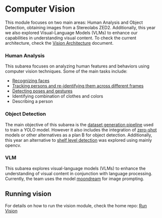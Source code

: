 # Computer Vision

This module focuses on two main areas: Human Analysis and Object Detection, obtaining images from a Stereolabs ZED2. Additionally, this year we also explored Visual-Language Models (VLMs) to enhance our capabilities in understanding visual content. To check the current architecture, check the [Vision Architecture](Architecture.md) document.

### Human Analysis
This subarea focuses on analyzing human features and behaviors using computer vision techniques. Some of the main tasks include:
- [Recognizing faces](Human%20Analysis/Face%20Recognition.md)
- [Tracking persons and re-identifying them across different frames](Human%20Analysis/Person%20Tracking.md)
- [Detecting poses and gestures](Human%20Analysis/Poses%20and%20Gestures.md)
- Identifying combination of clothes and colors
- Describing a person

  
### Object Detection
The main objective of this subarea is the [dataset generation pipeline](Object%20Detection/Dataset%20Pipeline.md) used to train a YOLO model. However it also includes the integration of [zero-shot](Object%20Detection/Zero-Shot%20Detections.md) models or other alternatives as a plan B for object detection. Additionally, this year an alternative to [shelf level detection](Object%20Detection/Shelf%20Detection.md) was explored using mainly opencv.

### VLM
This subarea explores visual-language models (VLMs) to enhance the understanding of visual content in conjunction with language processing. Currently, the team uses the model [moondream](VLM/Moondream.md) for image prompting.

## Running vision

For details on how to run the vision module, check the home repo: [Run Vision](https://github.com/RoBorregos/home2/blob/main/docs/Run/Areas/vision.md)
